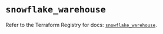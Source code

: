 # `snowflake_warehouse`

Refer to the Terraform Registry for docs: [`snowflake_warehouse`](https://registry.terraform.io/providers/snowflake-labs/snowflake/0.94.1/docs/resources/warehouse).
